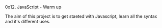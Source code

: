 0x12. JavaScript - Warm up

The aim of this project is to get staeted with Javascript, learn all the syntax and it's different uses.
